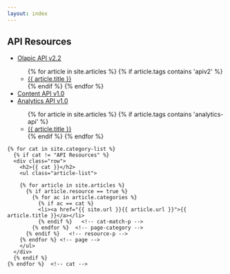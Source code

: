 ```yaml
---
layout: index
---
```


<div class="home">
  <div class="container">
    <div class="row">
      <h2>API Resources</h2>
      <ul class="article-list">
        <li><a href="http://apidoc.olapic.com/" target="_blank">Olapic API v2.2</a></li>
        <ul>
        {% for article in site.articles %}
          {% if article.tags contains 'apiv2' %}
          <li><a href="{{ site.url }}{{ article.url }}">{{ article.title }}</a></li>
          {% endif %}
        {% endfor %}
        </ul>
        <li><a href="http://content-api-docs.photorank.me" target="_blank">Content API v1.0</a></li>
        <li><a href="http://data.photorank.me/api.html" target="_blank">Analytics API v1.0</a></li>
        <ul>
        {% for article in site.articles %}
          {% if article.tags contains 'analytics-api' %}
          <li><a href="{{ site.url }}{{ article.url }}">{{ article.title }}</a></li>
          {% endif %}
        {% endfor %}
        </ul>
      </ul>
    </div>
    
    {% for cat in site.category-list %}
      {% if cat != "API Resources" %}
      <div class="row">
        <h2>{{ cat }}</h2>
        <ul class="article-list">

        {% for article in site.articles %}
          {% if article.resource == true %}
            {% for ac in article.categories %}
              {% if ac == cat %}
              <li><a href="{{ site.url }}{{ article.url }}">{{ article.title }}</a></li>
              {% endif %}   <!-- cat-match-p -->
            {% endfor %}  <!-- page-category -->
          {% endif %}   <!-- resource-p -->
        {% endfor %} <!-- page -->
        </ul>
      </div>
      {% endif %}
    {% endfor %}  <!-- cat -->

  </div>
</div>
